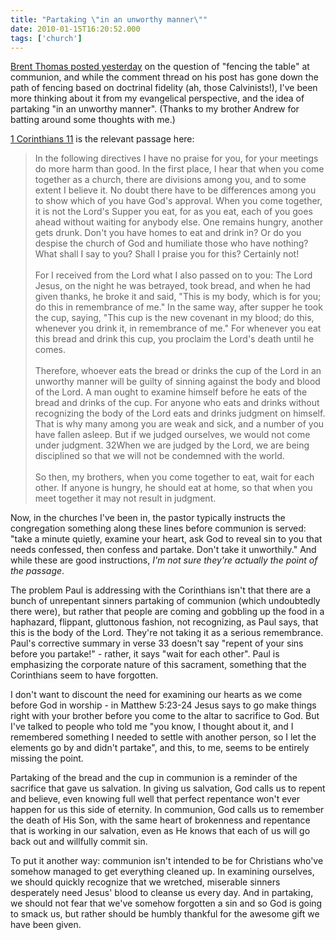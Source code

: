 ```yaml
---
title: "Partaking \"in an unworthy manner\""
date: 2010-01-15T16:20:52.000
tags: ['church']
---
```


[Brent Thomas posted yesterday](http://www.holidayatthesea.com/?p=2177) on the question of "fencing the table" at communion, and while the comment thread on his post has gone down the path of fencing based on doctrinal fidelity (ah, those Calvinists!), I've been more thinking about it from my evangelical perspective, and the idea of partaking "in an unworthy manner". (Thanks to my brother Andrew for batting around some thoughts with me.)

[1 Corinthians 11](http://www.biblegateway.com/passage/?search=1%20Corinthians+11&version=NIV) is the relevant passage here:

> In the following directives I have no praise for you, for your meetings do more harm than good. In the first place, I hear that when you come together as a church, there are divisions among you, and to some extent I believe it. No doubt there have to be differences among you to show which of you have God's approval. When you come together, it is not the Lord's Supper you eat, for as you eat, each of you goes ahead without waiting for anybody else. One remains hungry, another gets drunk. Don't you have homes to eat and drink in? Or do you despise the church of God and humiliate those who have nothing? What shall I say to you? Shall I praise you for this? Certainly not!  
> <br/>
> For I received from the Lord what I also passed on to you: The Lord Jesus, on the night he was betrayed, took bread, and when he had given thanks, he broke it and said, "This is my body, which is for you; do this in remembrance of me." In the same way, after supper he took the cup, saying, "This cup is the new covenant in my blood; do this, whenever you drink it, in remembrance of me." For whenever you eat this bread and drink this cup, you proclaim the Lord's death until he comes.  
> <br/>
> Therefore, whoever eats the bread or drinks the cup of the Lord in an unworthy manner will be guilty of sinning against the body and blood of the Lord. A man ought to examine himself before he eats of the bread and drinks of the cup. For anyone who eats and drinks without recognizing the body of the Lord eats and drinks judgment on himself. That is why many among you are weak and sick, and a number of you have fallen asleep. But if we judged ourselves, we would not come under judgment. 32When we are judged by the Lord, we are being disciplined so that we will not be condemned with the world.  
> <br/>
> So then, my brothers, when you come together to eat, wait for each other. If anyone is hungry, he should eat at home, so that when you meet together it may not result in judgment.

Now, in the churches I've been in, the pastor typically instructs the congregation something along these lines before communion is served: "take a minute quietly, examine your heart, ask God to reveal sin to you that needs confessed, then confess and partake. Don't take it unworthily." And while these are good instructions, _I'm not sure they're actually the point of the passage_.

The problem Paul is addressing with the Corinthians isn't that there are a bunch of unrepentant sinners partaking of communion (which undoubtedly there were), but rather that people are coming and gobbling up the food in a haphazard, flippant, gluttonous fashion, not recognizing, as Paul says, that this is the body of the Lord. They're not taking it as a serious remembrance. Paul's corrective summary in verse 33 doesn't say "repent of your sins before you partake!" - rather, it says "wait for each other". Paul is emphasizing the corporate nature of this sacrament, something that the Corinthians seem to have forgotten.

I don't want to discount the need for examining our hearts as we come before God in worship - in Matthew 5:23-24 Jesus says to go make things right with your brother before you come to the altar to sacrifice to God. But I've talked to people who told me "you know, I thought about it, and I remembered something I needed to settle with another person, so I let the elements go by and didn't partake", and this, to me, seems to be entirely missing the point.

Partaking of the bread and the cup in communion is a reminder of the sacrifice that gave us salvation. In giving us salvation, God calls us to repent and believe, even knowing full well that perfect repentance won't ever happen for us this side of eternity. In communion, God calls us to remember the death of His Son, with the same heart of brokenness and repentance that is working in our salvation, even as He knows that each of us will go back out and willfully commit sin.

To put it another way: communion isn't intended to be for Christians who've somehow managed to get everything cleaned up. In examining ourselves, we should quickly recognize that we wretched, miserable sinners desperately need Jesus' blood to cleanse us every day. And in partaking, we should not fear that we've somehow forgotten a sin and so God is going to smack us, but rather should be humbly thankful for the awesome gift we have been given.

